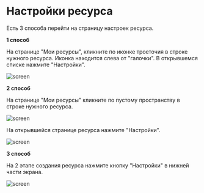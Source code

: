 # **Настройки ресурса**
Есть 3 способа перейти на страницу настроек ресурса.

**1 способ**

На странице "Мои ресурсы", кликните по иконке троеточия в строке нужного ресурса. Иконка находится слева от "галочки". В открывшемся списке нажмите "Настройки".

![screen]()

**2 способ**

На странице "Мои ресурсы" кликните по пустому пространству в строке нужного ресурса.

![screen]()

На открывшейся странице ресурса нажмите "Настройки".

![screen]()

**3 способ**

На 2 этапе создания ресурса нажмите кнопку "Настройки" в нижней части экрана.

![screen]()
